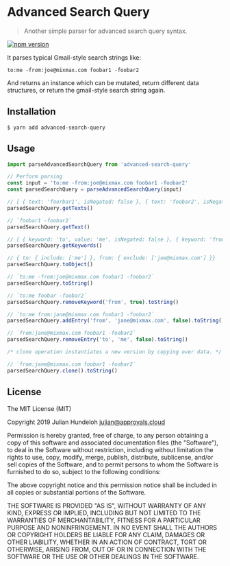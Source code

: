 # Advanced Search Query

> Another simple parser for advanced search query syntax.

[![npm version](https://badge.fury.io/js/advanced-search-query.svg)](https://badge.fury.io/js/advanced-search-query)

It parses typical Gmail-style search strings like:

```
to:me -from:joe@mixmax.com foobar1 -foobar2
```

And returns an instance which can be mutated, return different data structures, or return the gmail-style search string again.

## Installation

```shell
$ yarn add advanced-search-query
```

## Usage

```javascript
import parseAdvancedSearchQuery from 'advanced-search-query'

// Perform parsing
const input = 'to:me -from:joe@mixmax.com foobar1 -foobar2'
const parsedSearchQuery = parseAdvancedSearchQuery(input)

// [ { text: 'foorbar1', isNegated: false }, { text: 'foobar2', isNegated: true } ]
parsedSearchQuery.getTexts()

// `foobar1 -foobar2`
parsedSearchQuery.getText()

// [ { keyword: 'to', value: 'me', isNegated: false }, { keyword: 'from', value: 'joe@mixmax.com', isNegated: true } ]
parsedSearchQuery.getKeywords()

// { to: { include: ['me'] }, from: { exclude: ['joe@mixmax.com'] }}
parsedSearchQuery.toObject()

// `to:me -from:joe@mixmax.com foobar1 -foobar2`
parsedSearchQuery.toString()

// `to:me foobar -foobar2`
parsedSearchQuery.removeKeyword('from', true).toString()

// `to:me from:jane@mixmax.com foobar1 -foobar2`
parsedSearchQuery.addEntry('from', 'jane@mixmax.com', false).toString()

// `from:jane@mixmax.com foobar1 -foobar2`
parsedSearchQuery.removeEntry('to', 'me', false).toString()

/* clone operation instantiates a new version by copying over data. */

// `from:jane@mixmax.com foobar1 -foobar2`
parsedSearchQuery.clone().toString()
```

## License

The MIT License (MIT)

Copyright 2019 Julian Hundeloh <julian@approvals.cloud>

Permission is hereby granted, free of charge, to any person obtaining a copy of this software and associated documentation files (the "Software"), to deal in the Software without restriction, including without limitation the rights to use, copy, modify, merge, publish, distribute, sublicense, and/or sell copies of the Software, and to permit persons to whom the Software is furnished to do so, subject to the following conditions:

The above copyright notice and this permission notice shall be included in all copies or substantial portions of the Software.

THE SOFTWARE IS PROVIDED "AS IS", WITHOUT WARRANTY OF ANY KIND, EXPRESS OR IMPLIED, INCLUDING BUT NOT LIMITED TO THE WARRANTIES OF MERCHANTABILITY, FITNESS FOR A PARTICULAR PURPOSE AND NONINFRINGEMENT. IN NO EVENT SHALL THE AUTHORS OR COPYRIGHT HOLDERS BE LIABLE FOR ANY CLAIM, DAMAGES OR OTHER LIABILITY, WHETHER IN AN ACTION OF CONTRACT, TORT OR OTHERWISE, ARISING FROM, OUT OF OR IN CONNECTION WITH THE SOFTWARE OR THE USE OR OTHER DEALINGS IN THE SOFTWARE.
